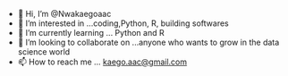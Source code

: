 - 👋 Hi, I’m @Nwakaegoaac
- 👀 I’m interested in ...coding,Python, R, building softwares 
- 🌱 I’m currently learning ... Python and R
- 💞️ I’m looking to collaborate on ...anyone who wants to grow in the data science world 
- 📫 How to reach me ... kaego.aac@gmail.com 

<!---
Nwakaegoaac/Nwakaegoaac is a ✨ special ✨ repository because its `README.md` (this file) appears on your GitHub profile.
You can click the Preview link to take a look at your changes.
--->
